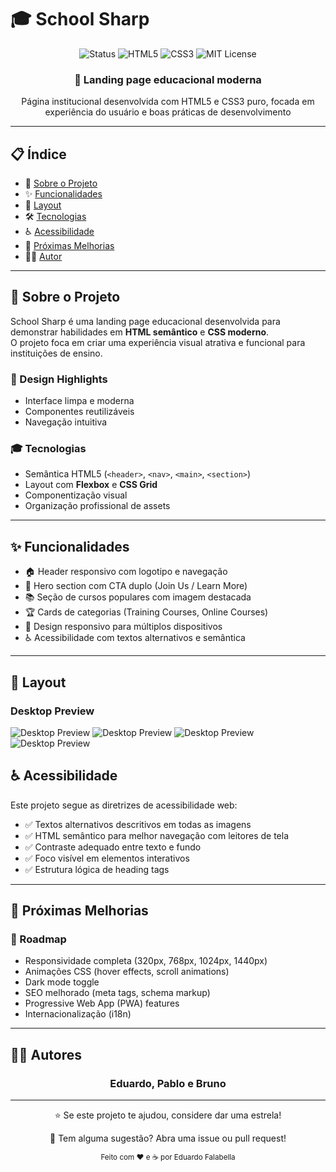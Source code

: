 # 🎓 School Sharp

<div align="center">
  <img src="https://img.shields.io/badge/status-completed-success?style=for-the-badge" alt="Status">
  <img src="https://img.shields.io/badge/HTML-5-E34F26?style=for-the-badge&logo=html5&logoColor=white" alt="HTML5">
  <img src="https://img.shields.io/badge/CSS-3-1572B6?style=for-the-badge&logo=css3&logoColor=white" alt="CSS3">
  <img src="https://img.shields.io/badge/License-MIT-yellow?style=for-the-badge" alt="MIT License">
</div>

<div align="center">
  <h3>🚀 Landing page educacional moderna</h3>
  <p>Página institucional desenvolvida com HTML5 e CSS3 puro, focada em experiência do usuário e boas práticas de desenvolvimento</p>
</div>

---

## 📋 Índice
- 🎯 [Sobre o Projeto](#-sobre-o-projeto)
- ✨ [Funcionalidades](#-funcionalidades)
- 🎨 [Layout](#-layout)
- 🛠️ [Tecnologias](#️-tecnologias)
- ♿ [Acessibilidade](#-acessibilidade)
- 🌱 [Próximas Melhorias](#-próximas-melhorias)
- 👨‍💻 [Autor](#-autor)

---

## 🎯 Sobre o Projeto
School Sharp é uma landing page educacional desenvolvida para demonstrar habilidades em **HTML semântico** e **CSS moderno**.  
O projeto foca em criar uma experiência visual atrativa e funcional para instituições de ensino.

### 🎨 Design Highlights
- Interface limpa e moderna  
- Componentes reutilizáveis  
- Navegação intuitiva  

### 🎓 Tecnologias
- Semântica HTML5 (`<header>`, `<nav>`, `<main>`, `<section>`)  
- Layout com **Flexbox** e **CSS Grid**  
- Componentização visual  
- Organização profissional de assets  

---

## ✨ Funcionalidades
- 🏠 Header responsivo com logotipo e navegação  
- 🎯 Hero section com CTA duplo (Join Us / Learn More)  
- 📚 Seção de cursos populares com imagem destacada  
- 🏆 Cards de categorias (Training Courses, Online Courses)  
- 📱 Design responsivo para múltiplos dispositivos  
- ♿ Acessibilidade com textos alternativos e semântica  

---

## 🎨 Layout
### Desktop Preview
![Desktop Preview](./docs/design-01.jpg)
![Desktop Preview](./docs/design-02.jpg)
![Desktop Preview](./docs/design-03.jpg)
![Desktop Preview](./docs/design-04.jpg)

    
## ♿ Acessibilidade

Este projeto segue as diretrizes de acessibilidade web:

- ✅ Textos alternativos descritivos em todas as imagens  
- ✅ HTML semântico para melhor navegação com leitores de tela  
- ✅ Contraste adequado entre texto e fundo  
- ✅ Foco visível em elementos interativos  
- ✅ Estrutura lógica de heading tags  

---

## 🌱 Próximas Melhorias

### 🎯 Roadmap
- Responsividade completa (320px, 768px, 1024px, 1440px)  
- Animações CSS (hover effects, scroll animations)  
- Dark mode toggle  
- SEO melhorado (meta tags, schema markup)  
- Progressive Web App (PWA) features  
- Internacionalização (i18n)  

---

## 👨‍💻 Autores
<div align="center">
  <h3>Eduardo, Pablo e Bruno</h3>
</div>


---

<div align="center">
  <p>⭐ Se este projeto te ajudou, considere dar uma estrela!</p>
  <p>💬 Tem alguma sugestão? Abra uma issue ou pull request!</p>
  <small>Feito com ❤️ e ☕ por Eduardo Falabella</small>
</div>
